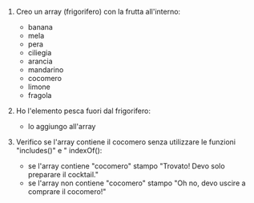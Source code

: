 <!-- suddivisioni in step javascript dello snack -->

1. Creo un array (frigorifero) con la frutta all'interno:
    - banana
    - mela 
    - pera
    - ciliegia
    - arancia
    - mandarino
    - cocomero
    - limone
    - fragola

2. Ho l'elemento pesca fuori dal frigorifero:
    - lo aggiungo all'array

3. Verifico se l'array contiene il cocomero senza utilizzare le funzioni "includes()" e " indexOf():
    - se l'array contiene "cocomero" stampo "Trovato! Devo solo preparare il cocktail."
    - se l'array non contiene "cocomero" stampo "Oh no, devo uscire a comprare il cocomero!"
